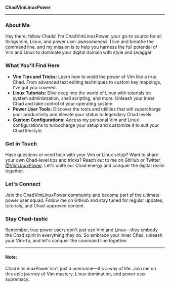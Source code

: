 **ChadVimLinuxPower**

---

### About Me

Hey there, fellow Chads! I'm ChadVimLinuxPower, your go-to source for all
things Vim, Linux, and power user awesomeness. I live and breathe the command
line, and my mission is to help you harness the full potential of Vim and 
Linux to dominate your digital domain with style and swagger.

### What You'll Find Here

- **Vim Tips and Tricks:** Learn how to wield the power of Vim like a true 
Chad. From advanced text editing techniques to custom key mappings, I've got 
you covered.
- **Linux Tutorials:** Dive deep into the world of Linux with tutorials on 
system administration, shell scripting, and more. Unleash your inner Chad and 
take control of your operating system.
- **Power User Tools:** Discover the tools and utilities that will supercharge 
your productivity and elevate your status to legendary Chad levels.
- **Custom Configurations:** Access my personal Vim and Linux configurations 
to turbocharge your setup and customize it to suit your Chad lifestyle.

### Get in Touch

Have questions or need help with your Vim or Linux setup? Want to share your 
own Chad-level tips and tricks? Reach out to me on GitHub or Twitter
[@VimLinuxPower](https://twitter.com/VimLinuxPower). Let's unite our 
Chad energy and conquer the digital realm together.

### Let's Connect

Join the ChadVimLinuxPower community and become part of the ultimate power 
user squad. Follow me on GitHub and stay tuned for regular updates, tutorials, 
and Chad-approved content.

### Stay Chad-tastic

Remember, true power users don't just use Vim and Linux—they embody the Chad 
spirit in everything they do. So embrace your inner Chad, unleash your Vim-fu, 
and let's conquer the command line together.

---

#### Note:
ChadVimLinuxPower isn't just a username—it's a way of life. Join me on this 
epic journey of Vim mastery, Linux domination, and power user supremacy.

